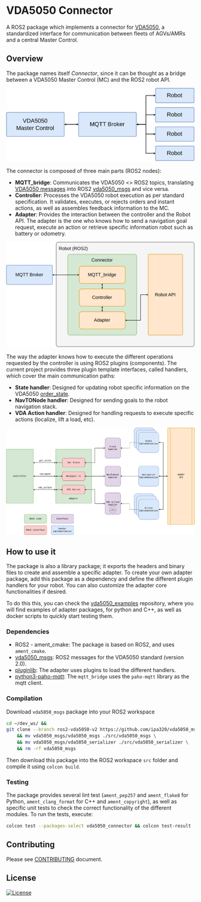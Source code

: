 # VDA5050 Connector

A ROS2 package which implements a connector for [VDA5050](https://github.com/VDA5050/VDA5050/blob/main/VDA5050_EN.md), a standardized interface for communication between fleets of AGVs/AMRs and a central Master Control.

## Overview

The package names itself *Connector*, since it can be thought as a bridge between a VDA5050 Master Control (MC) and the ROS2 robot API.

![VDA5050 General diagram](./docs/source/_static/vda5050_diagram.png)

The connector is composed of three main parts (ROS2 nodes):

- **MQTT_bridge**: Communicates the VDA5050 <> ROS2 topics, translating [VDA5050 messages](https://github.com/VDA5050/VDA5050/tree/main/json_schemas) into ROS2 [vda5050_msgs](https://github.com/ipa320/vda5050_msgs/tree/ros2-vda5050-v2) and vice versa.
- **Controller**: Processes the VDA5050 robot execution as per standard specification. It validates, executes, or rejects orders and instant actions, as well as assembles feedback information to the MC.
- **Adapter**: Provides the interaction between the controller and the Robot API. The adapter is the one who knows how to send a navigation goal request, execute an action or retrieve specific information robot such as battery or odometry.

![Connector diagram](./docs/source/_static/connector_diagram.png)

The way the adapter knows how to execute the different operations requested by the controller is using ROS2 plugins (components). The current project provides three plugin template interfaces, called handlers, which cover the main communication paths:

- **State handler**: Designed for updating robot specific information on the VDA5050 [order_state](https://github.com/ipa320/vda5050_msgs/blob/ros2-vda5050-v2/vda5050_msgs/msg/OrderState.msg).
- **NavTONode handler**: Designed for sending goals to the robot navigation stack.
- **VDA Action handler**: Designed for handling requests to execute specific actions (localize, lift a load, etc).

![Connector diagram](./docs/source/_static/connector_package.png)

## How to use it

The package is also a library package; it exports the headers and binary files to create and assemble a specific adapter. To create your own adapter package, add this package as a dependency and define the different plugin handlers for your robot. You can also customize the adapter core functionalities if desired.

To do this this, you can check the [vda5050_examples](https://github.com/inorbit-ai/vda5050_adapter_examples) repository, where you will find examples of adapter packages, for python and C++, as well as docker scripts to quickly start testing them.

### Dependencies

- ROS2 - ament_cmake: The package is based on ROS2, and uses `ament_cmake`.
- [vda5050_msgs](https://github.com/ipa320/vda5050_msgs/tree/ros2-vda5050-v2): ROS2 messages for the VDA5050 standard (version 2.0).
- [pluginlib](http://wiki.ros.org/pluginlib): The adapter uses plugins to load the different handlers.
- [python3-paho-mqtt](https://pypi.org/project/paho-mqtt/): The `mqtt_bridge` uses the `paho-mqtt` library as the mqtt client.

### Compilation

Download `vda5050_msgs` package into your ROS2 workspace

```bash
cd ~/dev_ws/ &&
git clone --branch ros2-vda5050-v2 https://github.com/ipa320/vda5050_msgs.git \
    && mv vda5050_msgs/vda5050_msgs ./src/vda5050_msgs \
    && mv vda5050_msgs/vda5050_serializer ./src/vda5050_serializer \
    && rm -rf vda5050_msgs
```

Then download this package into the ROS2 workspace `src` folder and compile it using `colcon build`.

### Testing

The package provides several lint test (`ament_pep257` and `ament_flake8` for Python, `ament_clang_format` for C++ and `ament_copyright`), as well as specific unit tests to check the correct functionality of the different modules. To run the tests, execute:

```sh
colcon test --packages-select vda5050_connector && colcon test-result --verbose
```

## Contributing

Please see [CONTRIBUTING](CONTRIBUTING.md) document.

## License

[![License](https://img.shields.io/badge/License-BSD_3--Clause-blue.svg)](LICENSE)
